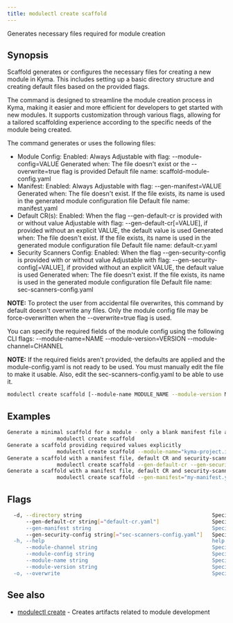 ```yaml
---
title: modulectl create scaffold
---
```


Generates necessary files required for module creation


## Synopsis

Scaffold generates or configures the necessary files for creating a new module in Kyma. This includes setting up 
a basic directory structure and creating default files based on the provided flags.

The command is designed to streamline the module creation process in Kyma, making it easier and more 
efficient for developers to get started with new modules. It supports customization through various flags, 
allowing for a tailored scaffolding experience according to the specific needs of the module being created.

The command generates or uses the following files:
 - Module Config:
	Enabled: Always
	Adjustable with flag: --module-config=VALUE
	Generated when: The file doesn't exist or the --overwrite=true flag is provided
	Default file name: scaffold-module-config.yaml
 - Manifest:
	Enabled: Always
	Adjustable with flag: --gen-manifest=VALUE
	Generated when: The file doesn't exist. If the file exists, its name is used in the generated module configuration file
	Default file name: manifest.yaml
 - Default CR(s):
	Enabled: When the flag --gen-default-cr is provided with or without value
	Adjustable with flag: --gen-default-cr[=VALUE], if provided without an explicit VALUE, the default value is used
	Generated when: The file doesn't exist. If the file exists, its name is used in the generated module configuration file
	Default file name: default-cr.yaml
 - Security Scanners Config:
	Enabled: When the flag --gen-security-config is provided with or without value
	Adjustable with flag: --gen-security-config[=VALUE], if provided without an explicit VALUE, the default value is used
	Generated when: The file doesn't exist. If the file exists, its name is used in the generated module configuration file
	Default file name: sec-scanners-config.yaml

**NOTE:** To protect the user from accidental file overwrites, this command by default doesn't overwrite any files.
Only the module config file may be force-overwritten when the --overwrite=true flag is used.

You can specify the required fields of the module config using the following CLI flags:
--module-name=NAME
--module-version=VERSION
--module-channel=CHANNEL

**NOTE:** If the required fields aren't provided, the defaults are applied and the module-config.yaml is not ready to be used. You must manually edit the file to make it usable.
Also, edit the sec-scanners-config.yaml to be able to use it.


```bash
modulectl create scaffold [--module-name MODULE_NAME --module-version MODULE_VERSION --module-channel CHANNEL] [--directory MODULE_DIRECTORY] [flags]
```

## Examples

```bash
Generate a minimal scaffold for a module - only a blank manifest file and module config file is generated using defaults
                modulectl create scaffold
Generate a scaffold providing required values explicitly
				modulectl create scaffold --module-name="kyma-project.io/module/testmodule" --module-version="0.1.1" --module-channel=fast
Generate a scaffold with a manifest file, default CR and security-scanners config for a module
				modulectl create scaffold --gen-default-cr --gen-security-config
Generate a scaffold with a manifest file, default CR and security-scanners config for a module, overriding default values
				modulectl create scaffold --gen-manifest="my-manifest.yaml" --gen-default-cr="my-cr.yaml" --gen-security-config="my-seccfg.yaml"

```

## Flags

```bash
  -d, --directory string                                          Specifies the target directory where the scaffolding shall be generated (default "./")
      --gen-default-cr string[="default-cr.yaml"]                 Specifies the default CR in the generated module config. A blank default CR file is generated if it doesn't exist
      --gen-manifest string                                       Specifies the manifest in the generated module config. A blank manifest file is generated if it doesn't exist (default "manifest.yaml")
      --gen-security-config string[="sec-scanners-config.yaml"]   Specifies the security file in the generated module config. A scaffold security config file is generated if it doesn't exist
  -h, --help                                                      help for scaffold
      --module-channel string                                     Specifies the module channel in the generated module config file (default "regular")
      --module-config string                                      Specifies the name of the generated module configuration file (default "scaffold-module-config.yaml")
      --module-name string                                        Specifies the module name in the generated config file (default "kyma-project.io/module/mymodule")
      --module-version string                                     Specifies the module version in the generated module config file (default "0.0.1")
  -o, --overwrite                                                 Specifies if the command overwrites an existing module configuration file
```

## See also

* [modulectl create](modulectl_create.md)	 - Creates artifacts related to module development


